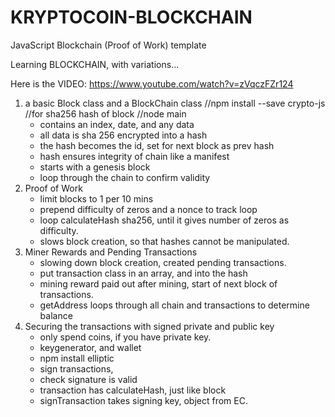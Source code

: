 # KRYPTOCOIN-BLOCKCHAIN
JavaScript Blockchain (Proof of Work) template

Learning BLOCKCHAIN, with variations...

Here is the VIDEO: https://www.youtube.com/watch?v=zVqczFZr124

1. a basic Block class and a BlockChain class
   //npm install --save crypto-js    //for sha256 hash of block
   //node main
   - contains an index, date, and any data
   - all data is sha 256 encrypted into a hash
   - the hash becomes the id, set for next block as prev hash
   - hash ensures integrity of chain like a manifest
   - starts with a genesis block
   - loop through the chain to confirm validity
2. Proof of Work
   - limit blocks to 1 per 10 mins
   - prepend difficulty of zeros and a nonce to track loop
   - loop calculateHash sha256, until it gives number of zeros as difficulty.
   - slows block creation, so that hashes cannot be manipulated.
3. Miner Rewards and Pending Transactions
   - slowing down block creation, created pending transactions.
   - put transaction class in an array, and into the hash
   - mining reward paid out after mining, start of next block of transactions.
   - getAddress loops through all chain and transactions to determine balance
4. Securing the transactions with signed private and public key
   - only spend coins, if you have private key.
   - keygenerator, and wallet
   - npm install elliptic
   - sign transactions, 
   - check signature is valid
   - transaction has calculateHash, just like block
   - signTransaction takes signing key, object from EC.
